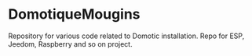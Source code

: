 # DomotiqueMougins
Repository for various code related to Domotic installation. Repo for ESP, Jeedom, Raspberry and so on project.
